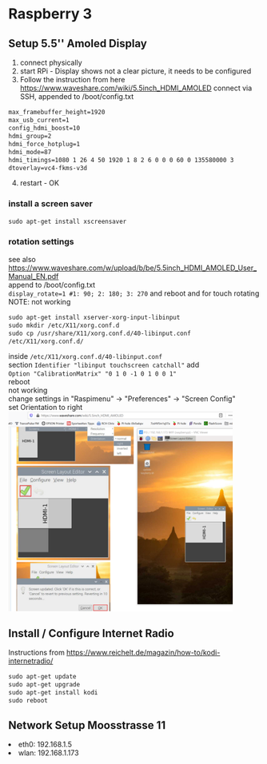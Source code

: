 # Raspberry 3

## Setup 5.5'' Amoled Display
1. connect physically
2. start RPi - Display shows not a clear picture, it needs to be configured
3. Follow the instruction from here https://www.waveshare.com/wiki/5.5inch_HDMI_AMOLED connect via SSH, appended to /boot/config.txt
```
max_framebuffer_height=1920
max_usb_current=1
config_hdmi_boost=10
hdmi_group=2
hdmi_force_hotplug=1
hdmi_mode=87
hdmi_timings=1080 1 26 4 50 1920 1 8 2 6 0 0 0 60 0 135580000 3
dtoverlay=vc4-fkms-v3d
```
4. restart - OK
### install a screen saver
`sudo apt-get install xscreensaver`
### rotation settings
see also https://www.waveshare.com/w/upload/b/be/5.5inch_HDMI_AMOLED_User_Manual_EN.pdf  
append to /boot/config.txt  
`display_rotate=1 #1: 90; 2: 180; 3: 270` and reboot
and for touch rotating
NOTE: not working
```
sudo apt-get install xserver-xorg-input-libinput
sudo mkdir /etc/X11/xorg.conf.d
sudo cp /usr/share/X11/xorg.conf.d/40-libinput.conf /etc/X11/xorg.conf.d/
```
inside `/etc/X11/xorg.conf.d/40-libinput.conf`  
section `Identifier "libinput touchscreen catchall"` add  
`Option "CalibrationMatrix" "0 1 0 -1 0 1 0 0 1"`  
reboot  
not working  
change settings in "Raspimenu" -> "Preferences" -> "Screen Config"  
set Orientation to right  
<img alt="Screen Editor" src="./doc/screen-editor.amoled.png" height="400" />


## Install / Configure Internet Radio
Instructions from https://www.reichelt.de/magazin/how-to/kodi-internetradio/  
```
sudo apt-get update
sudo apt-get upgrade
sudo apt-get install kodi
sudo reboot
```


## Network Setup Moosstrasse 11
<li>eth0: 192.168.1.5
<li>wlan: 192.168.1.173